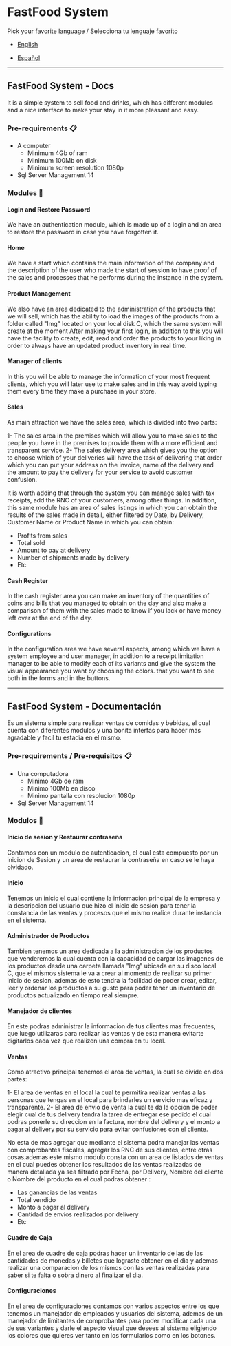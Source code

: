 
# FastFood System

Pick your favorite language / Selecciona tu lenguaje favorito

-   [English](https://github.com/luisrlunaa/FastFood#fastfood-system-docs)
    
-   [Español](https://github.com/luisrlunaa/FastFood#fastfood-system-documentaci%C3%B3n)
    

----------

## FastFood System - Docs

It is a simple system to sell food and drinks, which has different modules and a nice interface to make your stay in it more pleasant and easy.

### Pre-requirements  📋

-   A computer
    -   Minimum 4Gb of ram
    -   Minimum 100Mb on disk
    -   Minimum screen resolution 1080p
-   Sql Server Management 14

### Modules  🔧

#### Login and Restore Password

We have an authentication module, which is made up of a login and an area to restore the password in case you have forgotten it.

#### Home

We have a start which contains the main information of the company and the description of the user who made the start of session to have proof of the sales and processes that he performs during the instance in the system.

#### Product Management

We also have an area dedicated to the administration of the products that we will sell, which has the ability to load the images of the products from a folder called "Img" located on your local disk C, which the same system will create at the moment After making your first login, in addition to this you will have the facility to create, edit, read and order the products to your liking in order to always have an updated product inventory in real time.

#### Manager of clients

In this you will be able to manage the information of your most frequent clients, which you will later use to make sales and in this way avoid typing them every time they make a purchase in your store.

#### Sales

As main attraction we have the sales area, which is divided into two parts:

1- The sales area in the premises which will allow you to make sales to the people you have in the premises to provide them with a more efficient and transparent service. 2- The sales delivery area which gives you the option to choose which of your deliveries will have the task of delivering that order which you can put your address on the invoice, name of the delivery and the amount to pay the delivery for your service to avoid customer confusion.

It is worth adding that through the system you can manage sales with tax receipts, add the RNC of your customers, among other things. In addition, this same module has an area of sales listings in which you can obtain the results of the sales made in detail, either filtered by Date, by Delivery, Customer Name or Product Name in which you can obtain:

-   Profits from sales
-   Total sold
-   Amount to pay at delivery
-   Number of shipments made by delivery
-   Etc

#### Cash Register

In the cash register area you can make an inventory of the quantities of coins and bills that you managed to obtain on the day and also make a comparison of them with the sales made to know if you lack or have money left over at the end of the day.

#### Configurations

In the configuration area we have several aspects, among which we have a system employee and user manager, in addition to a receipt limitation manager to be able to modify each of its variants and give the system the visual appearance you want by choosing the colors. that you want to see both in the forms and in the buttons.

----------

## FastFood System - Documentación

Es un sistema simple para realizar ventas de comidas y bebidas, el cual cuenta con diferentes modulos y una bonita interfas para hacer mas agradable y facil tu estadia en el mismo.

### Pre-requirements / Pre-requisitos  📋

-   Una computadora
    -   Minimo 4Gb de ram
    -   Minimo 100Mb en disco
    -   Minimo pantalla con resolucion 1080p
-   Sql Server Management 14

### Modulos  🔧

#### Inicio de sesion y Restaurar contraseña

Contamos con un modulo de autenticacion, el cual esta compuesto por un inicion de Sesion y un area de restaurar la contraseña en caso se le haya olvidado.

#### Inicio

Tenemos un inicio el cual contiene la informacion principal de la empresa y la descripcion del usuario que hizo el inicio de sesion para tener la constancia de las ventas y procesos que el mismo realice durante instancia en el sistema.

#### Administrador de Productos

Tambien tenemos un area dedicada a la administracion de los productos que venderemos la cual cuenta con la capacidad de cargar las imagenes de los productos desde una carpeta llamada "Img" ubicada en su disco local C, que el mismos sistema le va a crear al momento de realizar su primer inicio de sesion, ademas de esto tendra la facilidad de poder crear, editar, leer y ordenar los productos a su gusto para poder tener un inventario de productos actualizado en tiempo real siempre.

#### Manejador de clientes

En este podras administrar la informacion de tus clientes mas frecuentes, que luego utilizaras para realizar las ventas y de esta manera evitarte digitarlos cada vez que realizen una compra en tu local.

#### Ventas

Como atractivo principal tenemos el area de ventas, la cual se divide en dos partes:

1- El area de ventas en el local la cual te permitira realizar ventas a las personas que tengas en el local para brindarles un servicio mas eficaz y transparente. 2- El area de envio de venta la cual te da la opcion de poder elegir cual de tus delivery tendra la tarea de entregar ese pedido el cual podras ponerle su direccion en la factura, nombre del delivery y el monto a pagar al delivery por su servicio para evitar confusiones con el cliente.

No esta de mas agregar que mediante el sistema podra manejar las ventas con comprobantes fiscales, agregar los RNC de sus clientes, entre otras cosas.ademas este mismo modulo consta con un area de listados de ventas en el cual puedes obtener los resultados de las ventas realizadas de manera detallada ya sea filtrado por Fecha, por Delivery, Nombre del cliente o Nombre del producto en el cual podras obtener :

-   Las ganancias de las ventas
-   Total vendido
-   Monto a pagar al delivery
-   Cantidad de envios realizados por delivery
-   Etc

#### Cuadre de Caja

En el area de cuadre de caja podras hacer un inventario de las de las cantidades de monedas y billetes que lograste obtener en el dia y ademas realizar una comparacion de los mismos con las ventas realizadas para saber si te falta o sobra dinero al finalizar el dia.

#### Configuraciones

En el area de configuraciones contamos con varios aspectos entre los que tenemos un manejador de empleados y usuarios del sistema, ademas de un manejador de limitantes de comprobantes para poder modificar cada una de sus variantes y darle el aspecto visual que desees al sistema eligiendo los colores que quieres ver tanto en los formularios como en los botones.
